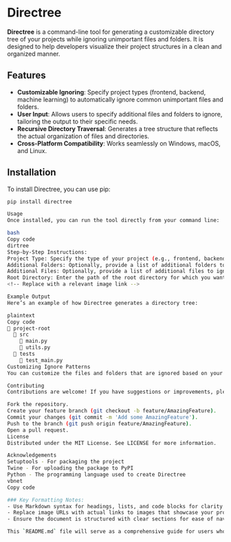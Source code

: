 # Directree

**Directree** is a command-line tool for generating a customizable directory tree of your projects while ignoring unimportant files and folders. It is designed to help developers visualize their project structures in a clean and organized manner.

## Features

- **Customizable Ignoring**: Specify project types (frontend, backend, machine learning) to automatically ignore common unimportant files and folders.
- **User Input**: Allows users to specify additional files and folders to ignore, tailoring the output to their specific needs.
- **Recursive Directory Traversal**: Generates a tree structure that reflects the actual organization of files and directories.
- **Cross-Platform Compatibility**: Works seamlessly on Windows, macOS, and Linux.

## Installation

To install Directree, you can use pip:

```bash
pip install directree

Usage
Once installed, you can run the tool directly from your command line:

bash
Copy code
dirtree
Step-by-Step Instructions:
Project Type: Specify the type of your project (e.g., frontend, backend, ml, or skip).
Additional Folders: Optionally, provide a list of additional folders to ignore, separated by commas.
Additional Files: Optionally, provide a list of additional files to ignore, separated by commas.
Root Directory: Enter the path of the root directory for which you want to generate the tree. Press enter to use the current directory.
<!-- Replace with a relevant image link -->

Example Output
Here’s an example of how Directree generates a directory tree:

plaintext
Copy code
📂 project-root
  📂 src
    📄 main.py
    📄 utils.py
  📂 tests
    📄 test_main.py
Customizing Ignore Patterns
You can customize the files and folders that are ignored based on your project type and specific needs. For example, if your project is a frontend web application, you might want to ignore folders like node_modules, .firebase, and specific files like package-lock.json.

Contributing
Contributions are welcome! If you have suggestions or improvements, please feel free to submit a pull request or create an issue.

Fork the repository.
Create your feature branch (git checkout -b feature/AmazingFeature).
Commit your changes (git commit -m 'Add some AmazingFeature').
Push to the branch (git push origin feature/AmazingFeature).
Open a pull request.
License
Distributed under the MIT License. See LICENSE for more information.

Acknowledgements
Setuptools - For packaging the project
Twine - For uploading the package to PyPI
Python - The programming language used to create Directree
vbnet
Copy code

### Key Formatting Notes:
- Use Markdown syntax for headings, lists, and code blocks for clarity.
- Replace image URLs with actual links to images that showcase your project, if available.
- Ensure the document is structured with clear sections for ease of navigation.

This `README.md` file will serve as a comprehensive guide for users who want to understand and use your `directree` tool effectively.
